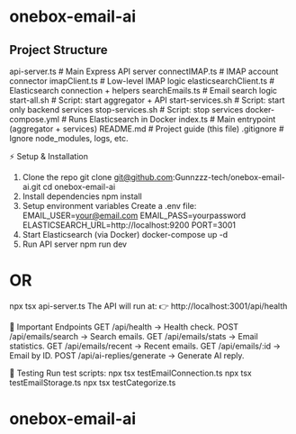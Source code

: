 # onebox-email-ai
## Project Structure

api-server.ts # Main Express API server
connectIMAP.ts # IMAP account connector
imapClient.ts # Low-level IMAP logic
elasticsearchClient.ts # Elasticsearch connection + helpers
searchEmails.ts # Email search logic
start-all.sh # Script: start aggregator + API
start-services.sh # Script: start only backend services
stop-services.sh # Script: stop services
docker-compose.yml # Runs Elasticsearch in Docker
index.ts # Main entrypoint (aggregator + services)
README.md # Project guide (this file)
.gitignore # Ignore node_modules, logs, etc.


⚡ Setup & Installation
1. Clone the repo
git clone git@github.com:Gunnzzz-tech/onebox-email-ai.git
cd onebox-email-ai
2. Install dependencies
npm install
3. Setup environment variables
Create a .env file:
EMAIL_USER=your@email.com
EMAIL_PASS=yourpassword
ELASTICSEARCH_URL=http://localhost:9200
PORT=3001
4. Start Elasticsearch (via Docker)
docker-compose up -d
5. Run API server
npm run dev
# OR
npx tsx api-server.ts
The API will run at:
👉 http://localhost:3001/api/health

🔑 Important Endpoints
GET /api/health → Health check.
POST /api/emails/search → Search emails.
GET /api/emails/stats → Email statistics.
GET /api/emails/recent → Recent emails.
GET /api/emails/:id → Email by ID.
POST /api/ai-replies/generate → Generate AI reply.

🧪 Testing
Run test scripts:
npx tsx testEmailConnection.ts
npx tsx testEmailStorage.ts
npx tsx testCategorize.ts


# onebox-email-ai
